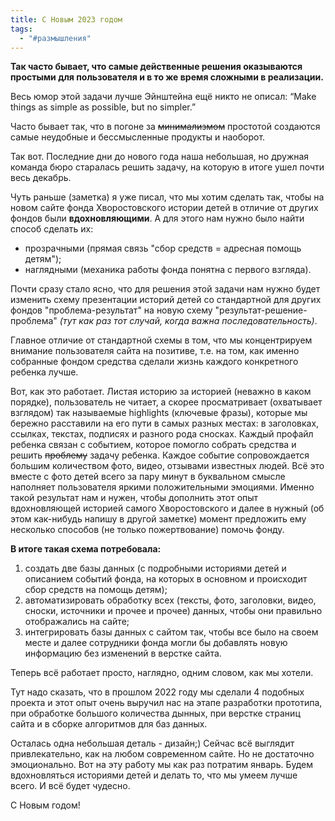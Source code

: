 ```yaml
---
title: С Новым 2023 годом
tags:
  - "#размышления"
---
```

**Так часто бывает, что самые действенные решения оказываются простыми для пользователя и в то же время сложными в реализации.**

Весь юмор этой задачи лучше Эйнштейна ещё никто не описал: “Make things as simple as possible, but no simpler.”

Часто бывает так, что в погоне за ~~минимализмом~~ простотой создаются самые неудобные и бессмысленные продукты и наоборот.

Так вот. Последние дни до нового года наша небольшая, но дружная команда бюро старалась решить задачу, на которую в итоге ушел почти весь декабрь.

Чуть раньше (заметка) я уже писал, что мы хотим сделать так, чтобы на новом сайте фонда Хворостовского истории детей в отличие от других фондов были **вдохновляющими**. А для этого нам нужно было найти способ сделать их:
- прозрачными (прямая связь "сбор средств = адресная помощь детям");
- наглядными (механика работы фонда понятна с первого взгляда).

Почти сразу стало ясно, что для решения этой задачи нам нужно будет изменить схему презентации историй детей со стандартной для других фондов "проблема-результат" на новую схему "результат-решение-проблема" *(тут как раз тот случай, когда важна последовательность)*. 

Главное отличие от стандартной схемы в том, что мы концентрируем внимание пользователя сайта на позитиве, т.е. на том, как именно собранные фондом средства сделали жизнь каждого конкретного ребенка лучше. 

Вот, как это работает. Листая историю за историей (неважно в каком порядке), пользователь не читает, а скорее просматривает (охватывает взглядом) так называемые highlights (ключевые фразы), которые мы бережно расставили на его пути в самых разных местах: в заголовках, ссылках, текстах, подписях и разного рода сносках. Каждый профайл ребенка связан с событием, которое помогло собрать средства и решить ~~проблему~~ задачу ребенка. Каждое событие сопровождается большим количеством фото, видео, отзывами известных людей. Всё это вместе с фото детей всего за пару минут в буквальном смысле наполняет пользователя яркими положительными эмоциями. Именно такой результат нам и нужен, чтобы дополнить этот опыт вдохновляющей историей самого Хворостовского и далее в нужный (об этом как-нибудь напишу в другой заметке) момент предложить ему несколько способов (не только пожертвование) помочь фонду.

**В итоге такая схема потребовала:**
1) создать две базы данных (с подробными историями детей и описанием событий фонда, на которых в основном и происходит сбор средств на помощь детям);
2) автоматизировать обработку всех (тексты, фото, заголовки, видео, сноски, источники и прочее и прочее) данных, чтобы они правильно отображались на сайте;
3) интегрировать базы данных с сайтом так, чтобы все было на своем месте и далее сотрудники фонда могли бы добавлять новую информацию без изменений в верстке сайта.

Теперь всё работает просто, наглядно, одним словом, как мы хотели.

Тут надо сказать, что в прошлом 2022 году мы сделали 4 подобных проекта и этот опыт очень выручил нас на этапе разработки прототипа, при обработке большого количества дынных, при верстке  страниц сайта и в сборке алгоритмов для баз данных.

Осталась одна небольшая деталь - дизайн;) Сейчас всё выглядит привлекательно, как на любом современном сайте. Но не достаточно  эмоционально. Вот на эту работу мы как раз потратим январь. Будем вдохновляться историями детей и делать то, что мы умеем лучше всего. И всё будет чудесно. 

С Новым годом! 

